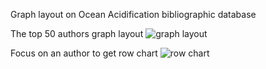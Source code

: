 
Graph layout on Ocean Acidification bibliographic database

The top 50 authors graph layout
![graph layout](img/biblio_graph_01.png)

Focus on an author to get row chart
![row chart](img/biblio_graph_02.png)
